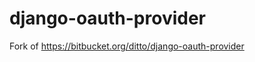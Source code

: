 django-oauth-provider
=====================
Fork of https://bitbucket.org/ditto/django-oauth-provider